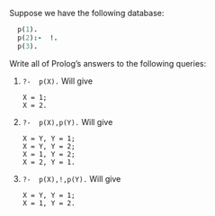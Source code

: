 Suppose we have the following database:

```prolog
  p(1).
  p(2):-  !.
  p(3).
```

Write all of Prolog’s answers to the following queries:
1. `?-  p(X).` Will give
    ```
    X = 1;
    X = 2.
    ```
2. `?-  p(X),p(Y).` Will give
    ```
    X = Y, Y = 1;
    X = Y, Y = 2;
    X = 1, Y = 2;
    X = 2, Y = 1.
    ```
3. `?-  p(X),!,p(Y).` Will give
    ```
    X = Y, Y = 1;
    X = 1, Y = 2.
    ```
